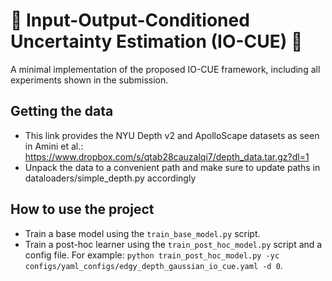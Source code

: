 # 👑 Input-Output-Conditioned Uncertainty Estimation (IO-CUE) 👑

A minimal implementation of the proposed IO-CUE framework, including all experiments shown in the submission.

## Getting the data

- This link provides the NYU Depth v2 and ApolloScape datasets as seen in Amini et al.: https://www.dropbox.com/s/qtab28cauzalqi7/depth_data.tar.gz?dl=1
- Unpack the data to a convenient path and make sure to update paths in dataloaders/simple_depth.py accordingly

## How to use the project

- Train a base model using the `train_base_model.py` script.
- Train a post-hoc learner using the `train_post_hoc_model.py` script and a config file. For example: `python train_post_hoc_model.py -yc configs/yaml_configs/edgy_depth_gaussian_io_cue.yaml -d 0`.